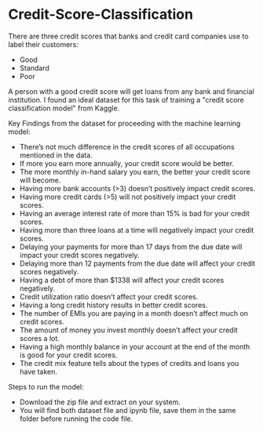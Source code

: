 # Credit-Score-Classification

There are three credit scores that banks and credit card companies use to label their customers:
- Good
- Standard
- Poor

A person with a good credit score will get loans from any bank and financial institution. I found an ideal dataset for this task of training a "credit score classification model" from Kaggle.

Key Findings from the dataset for proceeding with the machine learning model:
- There’s not much difference in the credit scores of all occupations mentioned in the data.
- If more you earn more annually, your credit score would be better.
- The more monthly in-hand salary you earn, the better your credit score will become.
- Having more bank accounts (>3) doesn’t positively impact credit scores.
- Having more credit cards (>5) will not positively impact your credit scores.
- Having an average interest rate of more than 15% is bad for your credit scores.
- Having more than three loans at a time will negatively impact your credit scores.
- Delaying your payments for more than 17 days from the due date will impact your credit scores negatively.
-  Delaying more than 12 payments from the due date will affect your credit scores negatively.
-  Having a debt of more than $1338 will affect your credit scores negatively.
-  Credit utilization ratio doesn’t affect your credit scores.
-  Having a long credit history results in better credit scores.
-  The number of EMIs you are paying in a month doesn’t affect much on credit scores.
-  The amount of money you invest monthly doesn’t affect your credit scores a lot.
-  Having a high monthly balance in your account at the end of the month is good for your credit scores.
-  The credit mix feature tells about the types of credits and loans you have taken.

Steps to run the model:
- Download the zip file and extract on your system.
- You will find both dataset file and ipynb file, save them in the same folder before running the code file.
